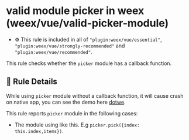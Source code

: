 # valid module picker in weex (weex/vue/valid-picker-module)

- :gear: This rule is included in all of `"plugin:weex/vue/essential"`, `"plugin:weex/vue/strongly-recommended"` and `"plugin:weex/vue/recommended"`.

This rule checks whether the `picker` module has a callback function.

## :book: Rule Details

While using `picker` module without a callback function, it will cause crash on native app, you can see the demo here [dotwe](http://dotwe.org/vue/354a5e2b6f83062a87f6513e6cd81074).

This rule reports `picker` module in the following cases:

- The module using like this. E.g `picker.pick({index: this.index,items})`.
